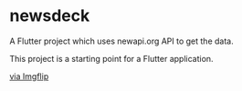 # newsdeck

A Flutter project which uses newapi.org API to get the data.


This project is a starting point for a Flutter application.

<a href="https://imgflip.com/gif/4iuedk">via Imgflip</a>


